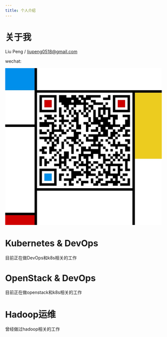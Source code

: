 ```yaml
---
title: 个人介绍
---
```

# 关于我
Liu Peng / liupeng0518@gmail.com

wechat:

![微信](https://raw.githubusercontent.com/liupeng0518/liupeng0518.github.io/hexo/source/about/.images/wechat.jpg)



# Kubernetes & DevOps
目前正在做DevOps和k8s相关的工作

# OpenStack & DevOps
目前正在做openstack和k8s相关的工作

# Hadoop运维
曾经做过hadoop相关的工作
